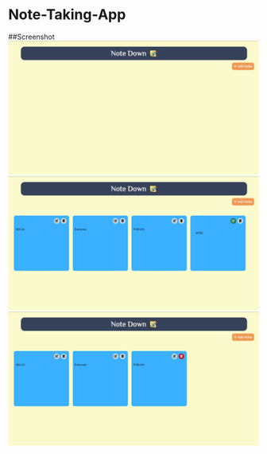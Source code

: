 # Note-Taking-App

##Screenshot
![NoteDown](./note1.png)
![NoteDown](./note2.png)
![NoteDown](./note3.png)
